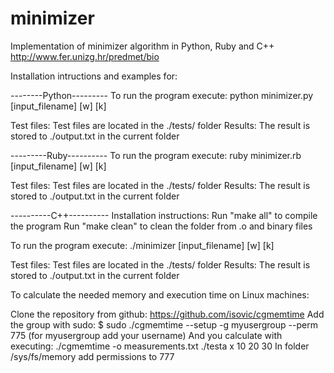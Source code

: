 # minimizer
Implementation of minimizer algorithm in Python, Ruby and C++
http://www.fer.unizg.hr/predmet/bio

Installation intructions and examples for:

--------Python---------
To run the program execute:
python minimizer.py [input_filename] [w] [k]

Test files:
Test files are located in the ./tests/ folder
Results:
The result is stored to ./output.txt in the current folder

---------Ruby----------
To run the program execute:
ruby minimizer.rb [input_filename] [w] [k]

Test files:
Test files are located in the ./tests/ folder
Results:
The result is stored to ./output.txt in the current folder

----------C++----------
Installation instructions:
Run "make all" to compile the program
Run "make clean" to clean the folder from .o and binary files

To run the program execute:
./minimizer [input_filename] [w] [k]

Test files:
Test files are located in the ./tests/ folder
Results:
The result is stored to ./output.txt in the current folder

To calculate the needed memory and execution time on Linux machines:

Clone the repository from github:
https://github.com/isovic/cgmemtime
Add the group with sudo:
$ sudo ./cgmemtime --setup -g myusergroup --perm 775
(for myusergroup add your username)
And you calculate with executing:
./cgmemtime -o measurements.txt ./testa x 10 20 30
In folder /sys/fs/memory add permissions to 777
